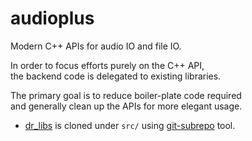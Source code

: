 # audioplus

Modern C++ APIs for audio IO and file IO.

In order to focus efforts purely on the C++ API,  
the backend code is delegated to existing libraries.

The primary goal is to reduce boiler-plate code required  
and generally clean up the APIs for more elegant usage.


- [dr_libs](https://github.com/mackron/dr_libs.git) is cloned under `src/` using [git-subrepo](https://github.com/ingydotnet/git-subrepo) tool.
